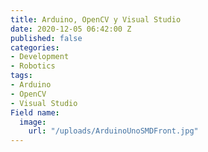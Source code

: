 ```yaml
---
title: Arduino, OpenCV y Visual Studio
date: 2020-12-05 06:42:00 Z
published: false
categories:
- Development
- Robotics
tags:
- Arduino
- OpenCV
- Visual Studio
Field name:
  image:
    url: "/uploads/ArduinoUnoSMDFront.jpg"
---
```


<div>
    <script>
        $(function() {
            console.log('dom ready');
            $("meta[name='twitter:card']").attr('content', 'summary_large_image')
            $("meta[name='twitter:image']").attr('content', 'https://greentwip.xyz/uploads/ArduinoUnoSMDFront.jpg')

        });
    </script>
</div>
![ArduinoUnoSMDFront.jpg](/uploads/ArduinoUnoSMDFront.jpg)
¿Nunca te has preguntado que podrías hacer con un semiconductor si tuvieras la oportunidad de cambiar el código fuente a tu antojo?

Bueno, pues con Arduino esto es una opción muy real. Arduino es un sistema de tarjetas de hardware abierto, dispositivos embebidos, que te permiten, mediante sus pines de entrada y salida, crear circuitos eléctricos con una facilidad increíble.

En este post vamos a averiguar cómo podemos comunicarnos con Arduino mediante simple comunicación serial. No vamos a adentrarnos en cómo está hecha la biblioteca que usamos para comunicarnos ni tampoco vamos a indagar dentro del sistema de UI que usaremos.

Puedes descargar el proyecto completo desde [aquí](https://dl.dropbox.com/s/v7escnppojdb6ks/Arduino_GUI.zip?dl=0).

Utilizaremos:

Visual Studio 2019
OpenCV 3.4.1 (compilamos desde la fuente)
[SerialPort](https://github.com/manashmandal/SerialPort) de manashmandal
[cvui](https://dovyski.github.io/cvui/) de dovyski

Y que tengas instalada la suite de Arduino, la puedes obtener desde el sitio oficial en la [sección de descargas](https://www.arduino.cc/en/software).

![arduino-downloads.PNG](/uploads/arduino-downloads.PNG)

Podría hacer una lista larga acerca de cómo compilar con CMake, pero por ahora basta y sobra con descargar el proyecto y prestar atención en cada una de las partes del código. 

Si no quieres seguirte todo el post porque estás ansioso y sólo quieres ver el programa en ejecución pues bien, adelante, únicamente abre Arduino_GUI.sln, compila y ejecuta, tardará tal vez algunos cuantos bastantes minutos en compilar todo OpenCV pero estará bien, no olvides cambiar el puerto COM al que se ajuste a tu máquina.

Es importante que a la hora de compilar los sketches cambies la tarjeta Arduino a la que corresponde según tu modelo. Esto se hace desde acá:

![board.png](/uploads/board.png)

La línea más importante tal vez es
```
const char* portName = "\\\\.\\COM4";
```

El formato es extraño, ni yo sé por qué tiene tantas diagonales, lo importante es la parte final, hay que cambiar de
```
COM4
```
Al puerto que visualices en los dispositivos de sistema una vez te hayas instalado todo lo necesario para tu Arduino.

Tenemos de entrada un puntero inteligente, es lo mismo que un puntero sólo que la memoria se maneja de manera automática y por un sistema de referencias *demasiado complicado de explicar* pero fácil de entender.

```
std::shared_ptr<SerialPort> arduino;
```

Ese lo instanciamos por acá:

```
arduino = std::make_shared<SerialPort>(portName);
```

Una vez inicializada la conexión se llama a la función de cvui de inicialización con el nombre de nuestra ventana:

```
cvui::init(WINDOW_NAME, 20);
```

Y más delante la creamos con:

```
cv::namedWindow(WINDOW_NAME, CV_WINDOW_AUTOSIZE);
```

La parte más relevante del código que sigue tal vez sea:

```

cvui::text(frame, 40, 40, "Click para comunicarse con Arduino");

if (cvui::button(frame, 300, 80, "Encender")) {
	const char* sendString = "ON\n";
	bool hasWritten = arduino->writeSerialPort(sendString, DATA_LENGTH);
	if (hasWritten) std::cout << "Datos escritos correctamente" << std::endl;
	else std::cerr << "Datos no escritos" << std::endl;
}


if (cvui::button(frame, 300, 140, "Apagar")) {
	const char* sendString = "OFF\n";
	bool hasWritten = arduino->writeSerialPort(sendString, DATA_LENGTH);
	if (hasWritten) std::cout << "Datos escritos correctamente" << std::endl;
	else std::cerr << "Datos no escritos" << std::endl;
}
```

Pues allí creamos la conexión de escritura a nuestro Arduino.

```
cvui::button(frame, 300, 80, "Encender")
```

Es verdadero si ha recibido un click, se crea a través de la matriz con la dimensión especificada, 300 y 80 son las coordenadas "X" y "Y" respectivamente y lo que sigue es simplemente la etiqueta o texto que contiene el botón.

Al sketch de Arduino le tenemos que mandar una cadena de texto con terminación \n porque representa un salto de línea que será posteriormente leído con:

```
  if (Serial.available() > 0){
    receivedString = Serial.readStringUntil('\n');
  }
```

Para enviarle la string tenemos que utilizar la función de SerialPort donde especificamos un tamaño máximo de buffer de tamaño DATA_LENGTH, nuestras strings no podrán ser más grandes que eso, a no ser que lo definamos de otra manera. De todas formas no se necesitan tantos datos para esta clase de dispositivos embebidos.

```
const char* sendString = "ON\n";
bool hasWritten = arduino->writeSerialPort(sendString, DATA_LENGTH);
```

Con eso encendemos el led.

Luego en el sketch:

```
  if (receivedString.equals("ON")) {
    digitalWrite(led, HIGH);
    Serial.print("ON");
    delay(DELAY_TIME);
  }
  else if (receivedString.equals("OFF")) {
    digitalWrite(led, LOW);
    Serial.print("OFF");
    delay(DELAY_TIME);
  }
```

Verifica las strings enviadas y asigna un valor HIGH al led especificado, definido como 13, el led que contiene la tablilla.

```
#define led 13
```

HIGH es encendido como sabrás si al menos te has leído algo sobre Arduino.

Finalmente le devolvemos la ejecución a la interfaz gráfica de OpenCV con lo siguiente:

```
Serial.print("ON");
```

Es necesario agregar un delay para que el código no envíe más de una vez el contenido "ON", esto es por diseño ya que la velocidad de procesamiento de Arduino puede resultar un tanto molesta y ejecutar más de una vez la misma línea de código al realizar las lecturas desde el puerto serial.

Finalmente, se lee desde la interfaz de OpenCV el valor enviado por Arduino.

```
int hasRead = arduino->readSerialPort(receivedString, DATA_LENGTH);
```

Y cambiamos el texto en función de estado del led (ON Y OFF).

```
if (ledOn) {
    cvui::text(frame, 40, 120, "Led 13 encendido");
}
else {
    cvui::text(frame, 40, 120, "Led 13 apagado");
}
```

Lo demás es puro boilerplate, es decir, funciones de rutina que mantienen viva la ejecución y que siempre tienen que estar allí.

```
cvui::update();
cv::imshow(WINDOW_NAME, frame);
```

update que actualiza el GUI e imshow que muestra en la ventana con el nombre WINDOW_NAME la matriz extraída por la función de la cámara cap.read

Y ya, no se necesita más que eso para comunicar tu Arduino con los sistemas de procesamiento de OpenCV, esto es el "tutorial" básico. Otras cosas avanzadas como reconocimiento visual son de alto interés para la robótica y tal vez veamos algo de procesamiento de imágenes como reconocimiento facial para realizar una acción dentro del dispositivo Arduino.

Eso ha sido todo por hoy, fue algo extenso pero nada que un poco de práctica no pueda ponernos en la puerta.

